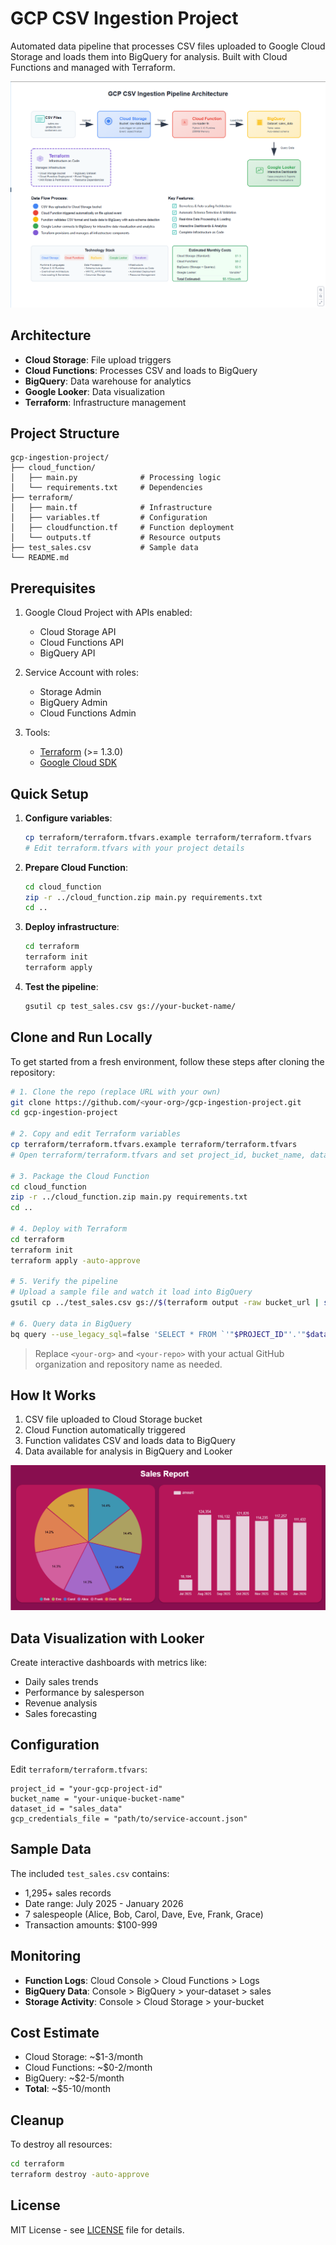 # GCP CSV Ingestion Project

Automated data pipeline that processes CSV files uploaded to Google Cloud Storage and loads them into BigQuery for analysis. Built with Cloud Functions and managed with Terraform.

![Architecture Diagram](images/architecture-diagram.png)

## Architecture

* **Cloud Storage**: File upload triggers
* **Cloud Functions**: Processes CSV and loads to BigQuery
* **BigQuery**: Data warehouse for analytics
* **Google Looker**: Data visualization
* **Terraform**: Infrastructure management

## Project Structure

```
gcp-ingestion-project/
├── cloud_function/
│   ├── main.py              # Processing logic
│   └── requirements.txt     # Dependencies
├── terraform/
│   ├── main.tf              # Infrastructure
│   ├── variables.tf         # Configuration
│   ├── cloudfunction.tf     # Function deployment
│   └── outputs.tf           # Resource outputs
├── test_sales.csv           # Sample data
└── README.md
```

## Prerequisites

1. Google Cloud Project with APIs enabled:

   * Cloud Storage API
   * Cloud Functions API
   * BigQuery API

2. Service Account with roles:

   * Storage Admin
   * BigQuery Admin
   * Cloud Functions Admin

3. Tools:

   * [Terraform](https://terraform.io/downloads) (>= 1.3.0)
   * [Google Cloud SDK](https://cloud.google.com/sdk/docs/install)

## Quick Setup

1. **Configure variables**:

   ```bash
   cp terraform/terraform.tfvars.example terraform/terraform.tfvars
   # Edit terraform.tfvars with your project details
   ```

2. **Prepare Cloud Function**:

   ```bash
   cd cloud_function
   zip -r ../cloud_function.zip main.py requirements.txt
   cd ..
   ```

3. **Deploy infrastructure**:

   ```bash
   cd terraform
   terraform init
   terraform apply
   ```

4. **Test the pipeline**:

   ```bash
   gsutil cp test_sales.csv gs://your-bucket-name/
   ```

## Clone and Run Locally

To get started from a fresh environment, follow these steps after cloning the repository:

```bash
# 1. Clone the repo (replace URL with your own)
git clone https://github.com/<your-org>/gcp-ingestion-project.git
cd gcp-ingestion-project

# 2. Copy and edit Terraform variables
cp terraform/terraform.tfvars.example terraform/terraform.tfvars
# Open terraform/terraform.tfvars and set project_id, bucket_name, dataset_id, etc.

# 3. Package the Cloud Function
cd cloud_function
zip -r ../cloud_function.zip main.py requirements.txt
cd ..

# 4. Deploy with Terraform
cd terraform
terraform init
terraform apply -auto-approve

# 5. Verify the pipeline
# Upload a sample file and watch it load into BigQuery
gsutil cp ../test_sales.csv gs://$(terraform output -raw bucket_url | sed 's|gs://||;s|/||')

# 6. Query data in BigQuery
bq query --use_legacy_sql=false 'SELECT * FROM `'"$PROJECT_ID"'.'"$dataset_id"'.sales` LIMIT 10;'
```

> Replace `<your-org>` and `<your-repo>` with your actual GitHub organization and repository name as needed.

## How It Works

1. CSV file uploaded to Cloud Storage bucket
2. Cloud Function automatically triggered
3. Function validates CSV and loads data to BigQuery
4. Data available for analysis in BigQuery and Looker

![Looker Dashboard](images/looker-dashboard.png)

## Data Visualization with Looker

Create interactive dashboards with metrics like:

* Daily sales trends
* Performance by salesperson
* Revenue analysis
* Sales forecasting

## Configuration

Edit `terraform/terraform.tfvars`:

```hcl
project_id = "your-gcp-project-id"
bucket_name = "your-unique-bucket-name"
dataset_id = "sales_data"
gcp_credentials_file = "path/to/service-account.json"
```

## Sample Data

The included `test_sales.csv` contains:

* 1,295+ sales records
* Date range: July 2025 - January 2026
* 7 salespeople (Alice, Bob, Carol, Dave, Eve, Frank, Grace)
* Transaction amounts: \$100-999

## Monitoring

* **Function Logs**: Cloud Console > Cloud Functions > Logs
* **BigQuery Data**: Console > BigQuery > your-dataset > sales
* **Storage Activity**: Console > Cloud Storage > your-bucket

## Cost Estimate

* Cloud Storage: \~\$1-3/month
* Cloud Functions: \~\$0-2/month
* BigQuery: \~\$2-5/month
* **Total**: \~\$5-10/month

## Cleanup

To destroy all resources:

```bash
cd terraform
terraform destroy -auto-approve
```

## License

MIT License - see [LICENSE](LICENSE) file for details.
